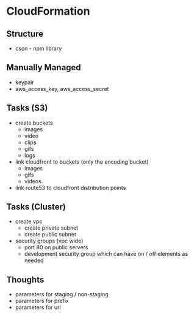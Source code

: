 CloudFormation
==============

Structure
---------

* cson - npm library


Manually Managed
----------------

* keypair
* aws_access_key, aws_access_secret

Tasks (S3)
----------

* create buckets
  * images
  * video
  * clips
  * gifs
  * logs
* link cloudfront to buckets (only the encoding bucket)
  * images
  * gifs
  * videos
* link route53 to cloudfront distribution points

Tasks (Cluster)
---------------

* create vpc
  * create private subnet
  * create public subnet
* security groups (vpc wide)
  * port 80 on public servers 
  * development security group which can have on / off elements as needed

Thoughts
--------

* parameters for staging / non-staging
* parameters for prefix
* parameters for url


